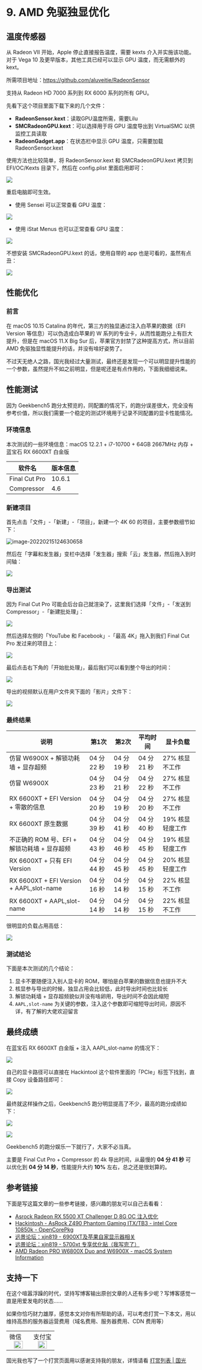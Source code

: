 # 9. AMD 免驱独显优化

## 温度传感器

从 Radeon VII 开始，Apple 停止直接报告温度，需要 kexts 介入并实施该功能。对于 Vega 10 及更早版本，其他工具已经可以显示 GPU 温度，而无需额外的 kext。

所需项目地址：https://github.com/aluveitie/RadeonSensor

支持从 Radeon HD 7000 系列到 RX 6000 系列的所有 GPU。

先看下这个项目里面下载下来的几个文件：

- **RadeonSensor.kext**：读取GPU温度所需，需要Lilu
- **SMCRadeonGPU.kext**：可以选择用于将 GPU 温度导出到 VirtualSMC 以供监控工具读取
- **RadeonGadget.app**：在状态栏中显示 GPU 温度，只需要加载 RadeonSensor.kext

使用方法也比较简单，将 RadeonSensor.kext 和 SMCRadeonGPU.kext 拷贝到 EFI/OC/Kexts 目录下，然后在 config.plist 里面启用即可：

![](https://image.3001.net/images/20220213/16447475011422.jpg) 

重启电脑即可生效。

- 使用 Sensei 可以正常查看 GPU 温度：

![](https://image.3001.net/images/20220213/16447476349590.png) 

- 使用 iStat Menus 也可以正常查看 GPU 温度：

![](https://image.3001.net/images/20220213/16447477725090.png) 

不想安装  SMCRadeonGPU.kext 的话，使用自带的 app 也是可看的，虽然有点丑：

![](https://image.3001.net/images/20220213/16447478651792.png)   

## 性能优化

### 前言

在 macOS 10.15 Catalina 的年代，第三方的独显通过注入白苹果的数据（EFI Version 等信息）可以伪造成白苹果的 W 系列的专业卡，从而性能跑分上有巨大提升，但是在 macOS 11.X Big Sur 后，苹果官方封禁了这种提高方式，所以目前 AMD 免驱独显性能提升的话，并没有啥好姿势了。

不过天无绝人之路，国光我经过大量测试，最终还是发现一个可以明显提升性能的一个参数，虽然提升不如之前明显，但是呢还是有点作用的，下面我细细说来。

## 性能测试

因为 Geekbench5 跑分太预览的，同配置的情况下，的跑分误差很大，完全没有参考价值，所以我们需要一个稳定的测试环境用于记录不同配置的显卡性能情况。

### 环境信息

本次测试的一些环境信息：macOS 12.2.1 + i7-10700 + 64GB 2667MHz 内存 + 蓝宝石 RX 6600XT 白金版

| 软件名        | 版本信息 |
| ------------- | -------- |
| Final Cut Pro | 10.6.1   |
| Compressor    | 4.6      |

### 新建项目

首先点击「文件」-「新建」-「项目」，新建一个 4K 60 的项目，主要参数细节如下：

![image-20220215124630658](imgs/image-20220215124630658.png)  

然后在「字幕和发生器」变栏中选择「发生器」搜索「云」发生器，然后拖入到时间轴：

![](https://image.3001.net/images/20220215/1644900620455.jpg)

### 导出测试

因为 Final Cut Pro 可能会后台自己就渲染了，这里我们选择「文件」-「发送到 Compressor」-「新建批处理」：

![](https://image.3001.net/images/20220215/16449023266915.jpg) 

然后选择左侧的「YouTube 和 Facebook」-「最高 4K」拖入到我们 Final Cut Pro 发过来的项目上：

![](https://image.3001.net/images/20220215/164490254283.png) 

最后点击右下角的「开始批处理」，最后我们可以看到整个导出的时间：

![](https://image.3001.net/images/20220215/16449026554499.png) 

导出的视频默认在用户文件夹下面的「影片」文件下：

![](https://image.3001.net/images/20220215/16449027279313.png)  

### 最终结果

| 说明                                         | 第1次       | 第2次       | 平均时间    | 显卡负载         |
| -------------------------------------------- | ----------- | ----------- | ----------- | ---------------- |
| 仿冒 W6900X + 解锁功耗墙 + 显存超频          | 04 分 22 秒 | 04 分 19 秒 | 04 分 21 秒 | 27% 核显不工作   |
| 仿冒 W6900X                                  | 04 分 23 秒 | 04 分 21 秒 | 04 分 22 秒 | 27% 核显不工作   |
| RX 6600XT + EFI Version + 零散的信息         | 04 分 20 秒 | 04 分 19 秒 | 04 分 20 秒 | 27% 核显不工作   |
| RX 6600XT 原生数据                           | 04 分 39 秒 | 04 分 41 秒 | 04 分 40 秒 | 19% 核显轻度工作 |
| 不正确的 ROM 号、EFI + 解锁功耗墙 + 显存超频 | 04 分 43 秒 | 04 分 46 秒 | 04 分 45 秒 | 19% 核显轻度工作 |
| RX 6600XT + 只有 EFI Version                 | 04 分 44 秒 | 04 分 45 秒 | 04 分 45 秒 | 20% 核显轻度工作 |
| RX 6600XT + EFI Version + AAPL,slot-name     | 04 分 16 秒 | 04 分 14 秒 | 04 分 15 秒 | 22%  核显不工作  |
| RX 6600XT + AAPL,slot-name                   | 04 分 14 秒 | 04 分 14 秒 | 04 分 15 秒 | 22%  核显不工作  |

很明显的负载占用高低：

![](https://image.3001.net/images/20220216/16449437126641.png) 

### 测试结论

下面是本次测试的几个结论：

1.  显卡不要随便注入别人显卡的 ROM，哪怕是白苹果的数据信息也提升不大
2. 核显参与导出的时候，独显占用会比较低，此时导出时间也比较长
2. 解锁功耗墙 + 显存超频貌似并没有啥卵用，导出时间不会因此缩短
2. `AAPL,slot-name` 为关键的参数，注入这个参数即可缩短导出时间，原因不详，有了解的大佬欢迎留言

## 最终成绩

在蓝宝石 RX 6600XT 白金版 + 注入 AAPL,slot-name 的情况下：

![](https://image.3001.net/images/20220221/16454193857217.png) 

自己的显卡路径可以直接在 Hackintool 这个软件里面的「PCIe」标签下找到，直接 Copy 设备路径即可：

![](https://image.3001.net/images/20220221/16454194214545.png)   

最终就这样操作之后，Geekbench5 跑分明显提高了不少，最高的跑分成绩如下：

![](https://image.3001.net/images/20220220/16453636698922.png) 

![](https://image.3001.net/images/20220220/16453636752128.png) 

Geekbench5 的跑分娱乐一下就行了，大家不必当真。

主要是 Final Cut Pro + Compressor 的 4k 导出时间，从最慢的 **04 分 41 秒** 可以优化到 **04 分 14 秒**，性能提升大约 **10%** 左右，总之还是很划算的。

## 参考链接

下面是写这篇文章的一些参考链接，感兴趣的朋友可以自己去看看：

- [Asrock Radeon RX 5500 XT Challenger D 8G OC 注入优化](https://github.com/huijiewei/ASRock-Z390m-ITX-ac-Opencore/blob/master/Resources/5500XT/README.md)
- [Hackintosh - AsRock Z490 Phantom Gaming ITX/TB3 - intel Core 10850k - OpenCorePkg](https://github.com/Hush-vv/Hackintosh-AsRock-Z490-Phantom-Gaming-ITX-TB3-intel-10850k-OpenCorePkg)
- [远景论坛：xjn819 - 6900XT及苹果自家显示器相关](https://bbs.pcbeta.com/viewthread-1890015-1-1.html)
- [远景论坛：xjn819 - 5700xt 专享优化贴（我写完了）](https://bbs.pcbeta.com/forum.php?mod=viewthread&tid=1839725)
- [AMD Radeon PRO W6800X Duo and W6900X - macOS System Information](https://funnyinterestingcool.com/viewtopic.php?t=300)

## 支持一下

在这个喧嚣浮躁的时代，坚持写博客输出原创文章的人还有多少呢？写博客感觉一直是用爱发电的状态......

如果你恰巧财力雄厚，感觉本文对你有所帮助的话，可以考虑打赏一下本文，用以维持高昂的服务器运营费用（域名费用、服务器费用、CDN 费用等）

<table>
    <tr>
        <td>微信
            <center><img src="https://image.3001.net/images/20200421/1587449920128.jpg " width="70%"></center>
        </td>
        <td width="50%">
          支付宝
            <center><img src="https://image.3001.net/images/20200421/15874503376388.jpg" width="70%"></center>
        </td>
    </tr>
</table>


国光我也写了一个打赏页面用以感谢支持我的朋友，详情请看 [打赏列表 | 国光](https://www.sqlsec.com/dashang.html)



